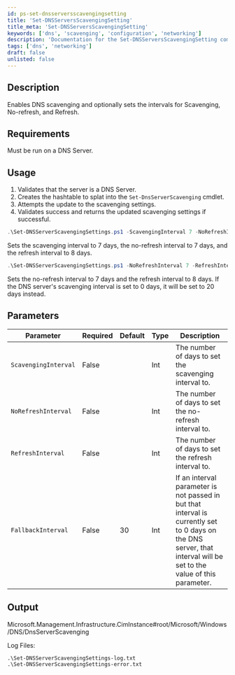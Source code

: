 ```yaml
---
id: ps-set-dnsserversscavengingsetting
title: 'Set-DNSServersScavengingSetting'
title_meta: 'Set-DNSServersScavengingSetting'
keywords: ['dns', 'scavenging', 'configuration', 'networking']
description: 'Documentation for the Set-DNSServersScavengingSetting command to enable DNS scavenging and set intervals for Scavenging, No-refresh, and Refresh.'
tags: ['dns', 'networking']
draft: false
unlisted: false
---
```


## Description
Enables DNS scavenging and optionally sets the intervals for Scavenging, No-refresh, and Refresh.

## Requirements
Must be run on a DNS Server.

## Usage
1. Validates that the server is a DNS Server.
2. Creates the hashtable to splat into the `Set-DnsServerScavenging` cmdlet.
3. Attempts the update to the scavenging settings.
4. Validates success and returns the updated scavenging settings if successful.

```powershell
.\Set-DNSServerScavengingSettings.ps1 -ScavengingInterval 7 -NoRefreshInterval 7 -RefreshInterval 8
```
Sets the scavenging interval to 7 days, the no-refresh interval to 7 days, and the refresh interval to 8 days.

```powershell
.\Set-DNSServerScavengingSettings.ps1 -NoRefreshInterval 7 -RefreshInterval 8 -FallbackInterval 20
```
Sets the no-refresh interval to 7 days and the refresh interval to 8 days. If the DNS server's scavenging interval is set to 0 days, it will be set to 20 days instead.

## Parameters
| Parameter            | Required | Default | Type | Description                                                                                                                                                         |
| -------------------- | -------- | ------- | ---- | ------------------------------------------------------------------------------------------------------------------------------------------------------------------- |
| `ScavengingInterval` | False    |         | Int  | The number of days to set the scavenging interval to.                                                                                                              |
| `NoRefreshInterval`  | False    |         | Int  | The number of days to set the no-refresh interval to.                                                                                                              |
| `RefreshInterval`    | False    |         | Int  | The number of days to set the refresh interval to.                                                                                                                 |
| `FallbackInterval`   | False    | 30      | Int  | If an interval parameter is not passed in but that interval is currently set to 0 days on the DNS server, that interval will be set to the value of this parameter. |

## Output
Microsoft.Management.Infrastructure.CimInstance#root/Microsoft/Windows/DNS/DnsServerScavenging

Log Files:

```
.\Set-DNSServerScavengingSettings-log.txt
.\Set-DNSServerScavengingSettings-error.txt
```



